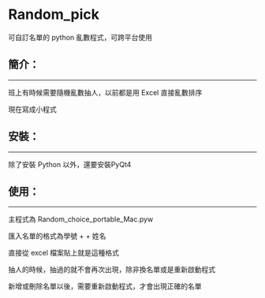 Random_pick
===========

可自訂名單的 python 亂數程式，可跨平台使用

簡介：
---
-----------------------------------

班上有時候需要隨機亂數抽人，以前都是用 Excel 直接亂數排序

現在寫成小程式


安裝：
---
-----------------------------------

除了安裝 Python 以外，還要安裝PyQt4 


使用：
---
-----------------------------------

主程式為 Random_choice_portable_Mac.pyw


匯入名單的格式為學號 + <tab> + 姓名

直接從 excel 檔案貼上就是這種格式

抽人的時候，抽過的就不會再次出現，除非換名單或是重新啟動程式

新增或刪除名單以後，需要重新啟動程式，才會出現正確的名單

